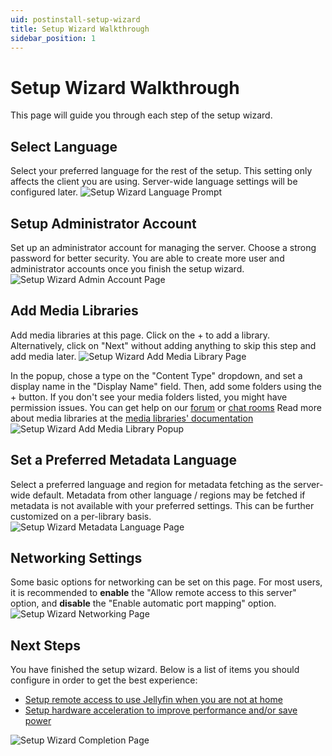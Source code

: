 ```yaml
---
uid: postinstall-setup-wizard
title: Setup Wizard Walkthrough
sidebar_position: 1
---
```


# Setup Wizard Walkthrough

This page will guide you through each step of the setup wizard.

## Select Language

Select your preferred language for the rest of the setup. This setting only affects the client you are using. Server-wide language settings will be configured later.
![Setup Wizard Language Prompt](/images/docs/post-install/setup-wizard/setup-wizard-1-language.png)

## Setup Administrator Account

Set up an administrator account for managing the server. Choose a strong password for better security. You are able to create more user and administrator accounts once you finish the setup wizard.
![Setup Wizard Admin Account Page](/images/docs/post-install/setup-wizard/setup-wizard-2-admin-account.png)

## Add Media Libraries

Add media libraries at this page. Click on the + to add a library. Alternatively, click on "Next" without adding anything to skip this step and add media later.
![Setup Wizard Add Media Library Page](/images/docs/post-install/setup-wizard/setup-wizard-3-media-main.png)

In the popup, chose a type on the "Content Type" dropdown, and set a display name in the "Display Name" field. Then, add some folders using the + button. If you don't see your media folders listed, you might have permission issues. You can get help on our [forum](https://forum.jellyfin.org/) or [chat rooms](/contact)
Read more about media libraries at the [media libraries' documentation](/docs/general/server/libraries/)
![Setup Wizard Add Media Library Popup](/images/docs/post-install/setup-wizard/setup-wizard-4-media-popup.png)

## Set a Preferred Metadata Language

Select a preferred language and region for metadata fetching as the server-wide default. Metadata from other language / regions may be fetched if metadata is not available with your preferred settings. This can be further customized on a per-library basis.
![Setup Wizard Metadata Language Page](/images/docs/post-install/setup-wizard/setup-wizard-5-metadata-lang.png)

## Networking Settings

Some basic options for networking can be set on this page. For most users, it is recommended to **enable** the "Allow remote access to this server" option, and **disable** the "Enable automatic port mapping" option.
![Setup Wizard Networking Page](/images/docs/post-install/setup-wizard/setup-wizard-6-networking.png)

## Next Steps

You have finished the setup wizard. Below is a list of items you should configure in order to get the best experience:

- [Setup remote access to use Jellyfin when you are not at home](./networking/index.md#external-access)
- [Setup hardware acceleration to improve performance and/or save power](./transcoding/hardware-acceleration/index.mdx)

![Setup Wizard Completion Page](/images/docs/post-install/setup-wizard/setup-wizard-7-complete.png)
